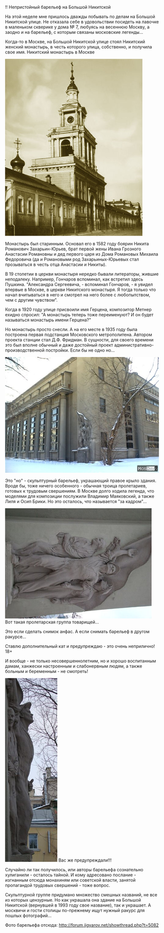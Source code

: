 !! Непристойный барельеф на Большой Никитской

На этой неделе мне пришлось дважды побывать по делам на Большой Никитской улице. Не отказала себе в удовольствии посидеть на лавочке в маленьком скверике у дома № 7, любуясь на весеннюю Москву, а заодно и на барельеф, с которым связаны московские легенды...

Когда-то в Москве, на Большой Никитской улице стоял Никитский женский монастырь, в честь которого улица, собственно, и получила свое имя.
Никитский монастырь в Москве

![](./images/moskwa-xix.jpg) 

Монастырь был старинным. Основал его в 1582 году боярин Никита Романович Захарьин-Юрьев, брат первой жены Ивана Грозного Анастасии Романовны и дед первого царя из Дома Романовых Михаила Федоровича (да и Романовыми род Захарьиных-Юрьевых стал прозываться в честь отца Анастасии и Никиты).

В 19 столетии в церкви монастыря нередко бывали литераторы, жившие неподалеку. Например, Гончаров вспоминал, как встретил здесь Пушкина. "Александра Сергеевича, - вспоминал Гончаров, - я увидел впервые в Москве, в церкви Никитского монастыря. Я тогда только что начал вчитываться в него и смотрел на него более с любопытством, чем с другим чувством".

Когда в 1920 году улице присвоили имя Герцена, композитор Метнер ехидно спросил: "А монастырь теперь тоже переименуют? И он будет называться монастырь имени Герцена?"

Но монастырь просто снесли. А на его месте в 1935 году была построена первая подстанция Московского метрополитена. Автором проекта станции стал Д.Ф. Фридман. В сущности, для своего времени это был вполне обычный и даже достойный проект административно-производственной постройки. Если бы не одно но...

![](./images/29_561.jpg) 

Это "но" - скульптурный барельеф, украшающий правое крыло здания. Вроде бы, тоже ничего особенного - обычная троица пролетариев, готовых к трудовым свершениям. В Москве долго ходила легенда, что моделями для композиции послужили Владимир Маяковский, а также Лиля и Осип Брики. Но это осталось, что называется "за кадром"...

![](./images/bd065aeb373cd5ddb841b5545c527d59.jpeg) 
Вот такая пролетарская группа товарищей...

Это если сделать снимок анфас. А если снимать барельеф в другом ракурсе...

Ставлю дополнительный кат и предупреждаю - это очень неприлично! 18+

И вообще - не только несовершеннолетним, но и хорошо воспитанным дамам, ханжески настроенным и слабонервным людям, а также больным и беременным - не смотреть!

![](./images/00039hyk.jpg)
Вас же предупреждали!!!

Случайно ли так получилось, или авторы барельефа сознательно хулиганили - осталось тайной. И кому адресовано послание - изгнанным отсюда монахиням или советской власти, занятой пропагандой трудовых свершений - тоже вопрос.

Скульптурной группе придумано множество смешных названий, не все из которых цензурные. Но как украшала она здание на Большой Никитской (вернувшей в 1993 году свое название), так и украшает. А москвичи и гости столицы по-прежнему ищут нужный ракурс для пошлых фотографий...

Фото барельефа отсюда: http://forum.jigyarov.net/showthread.php?t=5082
